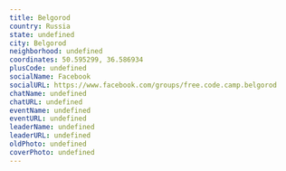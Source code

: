 ```yaml
---
title: Belgorod
country: Russia
state: undefined
city: Belgorod
neighborhood: undefined
coordinates: 50.595299, 36.586934
plusCode: undefined
socialName: Facebook
socialURL: https://www.facebook.com/groups/free.code.camp.belgorod
chatName: undefined
chatURL: undefined
eventName: undefined
eventURL: undefined
leaderName: undefined
leaderURL: undefined
oldPhoto: undefined
coverPhoto: undefined
---
```

